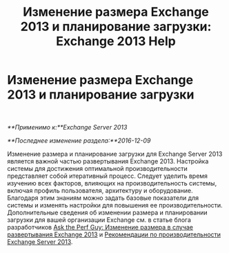 ﻿---
title: 'Изменение размера Exchange 2013 и планирование загрузки: Exchange 2013 Help'
TOCTitle: Изменение размера Exchange 2013 и планирование загрузки
ms:assetid: d9852860-1a4c-4162-83f1-7131432be7d6
ms:mtpsurl: https://technet.microsoft.com/ru-ru/library/Dn178505(v=EXCHG.150)
ms:contentKeyID: 54652137
ms.date: 04/30/2018
mtps_version: v=EXCHG.150
ms.translationtype: HT
---

# Изменение размера Exchange 2013 и планирование загрузки

 

_**Применимо к:**Exchange Server 2013_

_**Последнее изменение раздела:**2016-12-09_

Изменение размера и планирование загрузки для Exchange Server 2013 является важной частью развертывания Exchange 2013. Настройка системы для достижения оптимальной производительности представляет собой итеративный процесс. Следует уделить время изучению всех факторов, влияющих на производительность системы, включая профиль пользователя, архитектуру и оборудование. Благодаря этим знаниям можно задать базовые показатели для системы и изменять настройки для повышения ее производительности. Дополнительные сведения об изменении размера и планировании загрузки для вашей организации Exchange см. в статье блога разработчиков [Ask the Perf Guy: Изменение размера в случае развертывания Exchange 2013](https://go.microsoft.com/fwlink/p/?linkid=301990) и [Рекомендации по производительности Exchange Server 2013](exchange-server-2013-performance-recommendations-exchange-2013-help.md).

